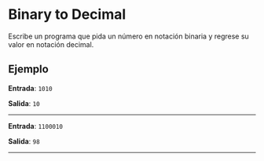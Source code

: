 # Binary to Decimal

Escribe un programa que pida un número en notación binaria y regrese su valor
en notación decimal.

## Ejemplo

**Entrada**: `1010`

**Salida**: `10`
____

**Entrada**: `1100010`

**Salida**: `98`
____
